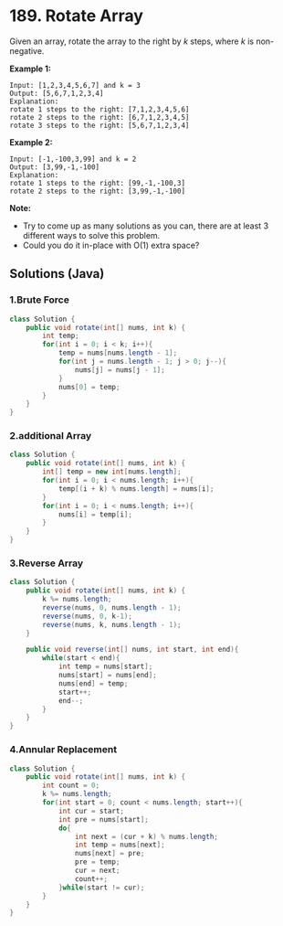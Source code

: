 # 189. Rotate Array

Given an array, rotate the array to the right by *k* steps, where *k* is non-negative.

**Example 1:**

```
Input: [1,2,3,4,5,6,7] and k = 3
Output: [5,6,7,1,2,3,4]
Explanation:
rotate 1 steps to the right: [7,1,2,3,4,5,6]
rotate 2 steps to the right: [6,7,1,2,3,4,5]
rotate 3 steps to the right: [5,6,7,1,2,3,4]
```

**Example 2:**

```
Input: [-1,-100,3,99] and k = 2
Output: [3,99,-1,-100]
Explanation: 
rotate 1 steps to the right: [99,-1,-100,3]
rotate 2 steps to the right: [3,99,-1,-100]
```

**Note:**

- Try to come up as many solutions as you can, there are at least 3 different ways to solve this problem.
- Could you do it in-place with O(1) extra space?



## Solutions (Java)

### 1.Brute Force

```Java
class Solution {
    public void rotate(int[] nums, int k) {
        int temp;
        for(int i = 0; i < k; i++){
            temp = nums[nums.length - 1];
            for(int j = nums.length - 1; j > 0; j--){
                nums[j] = nums[j - 1];
            }
            nums[0] = temp;
        }
    }
}
```

### 2.additional Array

```java
class Solution {
    public void rotate(int[] nums, int k) {
        int[] temp = new int[nums.length];
        for(int i = 0; i < nums.length; i++){
            temp[(i + k) % nums.length] = nums[i];
        }
        for(int i = 0; i < nums.length; i++){
            nums[i] = temp[i];
        }
    }
}
```

### 3.Reverse Array

```java
class Solution {
    public void rotate(int[] nums, int k) {
        k %= nums.length;
        reverse(nums, 0, nums.length - 1);
        reverse(nums, 0, k-1);
        reverse(nums, k, nums.length - 1);
    }

    public void reverse(int[] nums, int start, int end){
        while(start < end){
            int temp = nums[start];
            nums[start] = nums[end];
            nums[end] = temp;
            start++;
            end--;
        }
    }
}
```

### 4.Annular Replacement

```java
class Solution {
    public void rotate(int[] nums, int k) {
        int count = 0;
        k %= nums.length;
        for(int start = 0; count < nums.length; start++){
            int cur = start;
            int pre = nums[start];
            do{
                int next = (cur + k) % nums.length;
                int temp = nums[next];
                nums[next] = pre;
                pre = temp;
                cur = next;
                count++;
            }while(start != cur);
        }
    }
}
```



